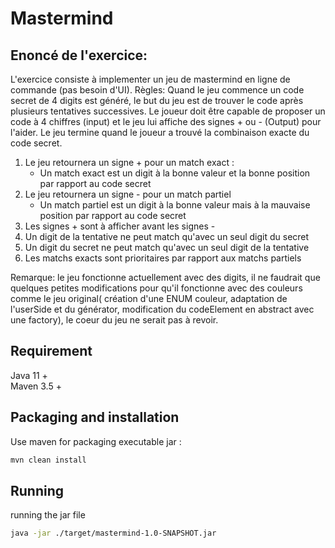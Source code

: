 # Mastermind 

## Enoncé de l'exercice:
L'exercice consiste à implementer un jeu de mastermind en ligne de commande (pas besoin d'UI). 
Règles: 
Quand le jeu commence un code secret de 4 digits est généré, le but du jeu est de trouver le code après plusieurs tentatives successives. Le joueur doit être capable de proposer un code à 4 chiffres (input) et le jeu lui affiche des signes + ou - (Output) pour l'aider. Le jeu termine  quand le joueur a trouvé la combinaison exacte du code secret.  
1. Le jeu retournera un signe + pour un match exact :  
    - Un match exact est un digit à la bonne valeur et la bonne position par rapport au code secret  
2. Le jeu retournera un signe - pour un match partiel  
    - Un match partiel est un digit à la bonne valeur mais à la mauvaise position par rapport au code secret  
3. Les signes + sont à afficher avant les signes -  
4. Un digit de la tentative ne peut match qu'avec un seul digit du secret  
5. Un digit du secret ne peut match qu'avec un seul digit de la tentative  
6. Les matchs exacts sont prioritaires par rapport aux matchs partiels  

Remarque: le jeu fonctionne actuellement avec des digits, il ne faudrait que quelques petites
modifications pour qu'il fonctionne avec des couleurs comme le jeu original( création d'une
ENUM couleur, adaptation de l'userSide et du générator, modification du codeElement en abstract
avec une factory), le coeur du jeu ne serait pas à revoir.

## Requirement
Java 11 +  
Maven 3.5 +  

## Packaging and installation
Use maven for packaging executable jar :  
``` bash
mvn clean install
```
## Running
running the jar file  
``` bash
java -jar ./target/mastermind-1.0-SNAPSHOT.jar
```

